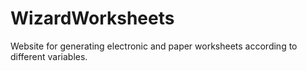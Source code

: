 # WizardWorksheets
Website for generating electronic and paper worksheets according to different variables.
